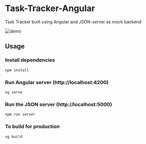 # Task-Tracker-Angular

Task Tracker built using Angular and JSON-server as mock backend

![demo](https://github.com/AnasAlRimawi/Task-Tracker-Angular/assets/104005871/74871fed-9b82-46d3-becf-491fd41db0b0)

## Usage


### Install dependencies

```
npm install
```

### Run Angular server (http://localhost:4200)

```
ng serve
```

### Run the JSON server (http://localhost:5000)

```
npm run server
```

### To build for production

```
ng build
```
